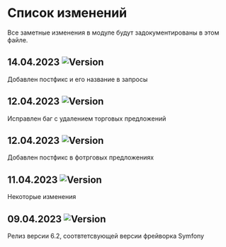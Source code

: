 # Список изменений

Все заметные изменения в модуле будут задокументированы в этом файле.


## 14.04.2023 ![Version](https://img.shields.io/badge/version-v6.2.4-blue)

Добавлен постфикс и его название в запросы

## 12.04.2023 ![Version](https://img.shields.io/badge/version-v6.2.3-blue)

Исправлен баг с удалением торговых предложений 

## 12.04.2023 ![Version](https://img.shields.io/badge/version-v6.2.2-blue)

Добавлен постфикс в фотрговых предложениях

## 11.04.2023 ![Version](https://img.shields.io/badge/version-v6.2.1-blue)

Некоторые изменения

## 09.04.2023 ![Version](https://img.shields.io/badge/version-v6.2.0-blue)

Релиз версии 6.2, соотвтетсвующей версии фрейворка Symfony



